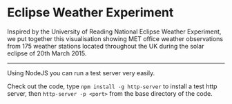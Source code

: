 # Eclipse Weather Experiment

Inspired by the University of Reading National Eclipse Weather Experiment, we put together this visualisation showing MET office weather observations from 175 weather stations located throughout the UK during the solar eclipse of 20th March 2015.

---

Using NodeJS you can run a test server very easily.

Check out the code, type `npm install -g http-server` to install a test http server, then `http-server -p <port>` from the base directory of the code.